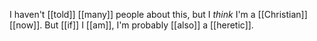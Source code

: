 I haven't [[told]] [[many]] people about this, but I *think* I'm a [[Christian]] [[now]]. But [[if]] I [[am]], I'm probably [[also]] a [[heretic]].

